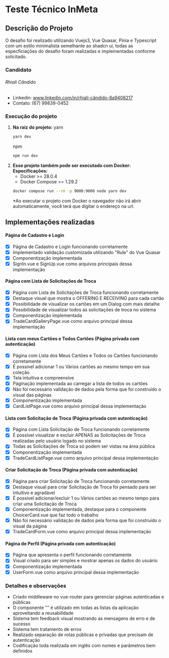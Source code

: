 # Teste Técnico InMeta

## Descrição do Projeto

O desafio foi realizado utilizando Vuejs3, Vue Quasar, Pinia e Typescript com um estilo minimalista semelhante ao shadcn ui, todas as especficiações do desafio foram realizadas e implementadas conforme solicitado.
### Candidato
###### Rhiali Cândido
* Linkedin: www.linkedin.com/in/rhiali-cândido-8a9408217
* Contato: (67) 99839-0452

### Execução do projeto

1. **Na raiz do projeto:**
    yarn
   ```bash
   yarn dev
   ```
    npm
   ```bash
   npm run dev
   ```
2. **Esse projeto também pode ser executado com Docker:**
    **Especificações:**
    * Docker >= 28.0.4
    * Docker Compose >= 1.29.2
    ```bash
    docker compose run --rm -p 9000:9000 node yarn dev
    ```
    *Ao executar o projeto com Docker o navegador não irá abrir automaticamente, você terá que digitar o endereço na url.

## Implementações realizadas

#### Página de Cadastro e Login
- [X] Página de Cadastro e Login funcionando corretamente
- [X] Implementado validação customizada utilizando "Rule" do Vue Quasar
- [X] Componentização implementada
- [X] SignIn.vue e SignUp.vue como arquivos principais dessa implementação

#### Página com Lista de Solicitações de Troca
- [X] Página com Lista de Solicitações de Troca funcionando corretamente
- [X] Destaque visual que mostra o OFFERING E RECEIVING para cada cartão
- [X] Possibilidade de visualizar os cartões em um Dialog com mais detalhe
- [X] Possibilidade de visualizar todos as solicitações de troca no sistema
- [X] Componentização implementada
- [X] TradeCardGalleryPage.vue como arquivo principal dessa implementação

#### Lista com meus Cartões e Todos Cartões (Página privada com autenticação)
- [X] Página com Lista dos Meus Cartões e Todos os Cartões funcionando corretamente
- [X] É possível adicionar 1 ou Vários cartões ao mesmo tempo em sua coleção
- [X] Tela intuitiva e compreensíve
- [X] Páginação implementada ao carregar a lista de todos os cartões
- [X] Não foi necessário validação de dados pela forma que foi construído o visual das páginas
- [X] Componentização implementada
- [X] CardListPage.vue como arquivo principal dessa implementação

#### Lista com Solicitação de Troca (Página privada com autenticação)
- [X] Página com Lista Solicitação de Troca funcionando corretamente
- [X] É possível visualizar e excluir APENAS as Solicitações de Troca realizadas pelo usuário logado no sistema
- [X] Todas as Solicitações de Troca só podem ser vistas na área pública
- [X] Componentização implementada
- [X] TradeCardListPage.vue como arquivo principal dessa implementação

#### Criar Solicitação de Troca (Página privada com autenticação)
- [X] Página para criar Solicitação de Troca funcionando corretamente
- [X] Destaque visual para criar Solicitação de Troca foi pensado para ser intuitivo e agradável
- [X] É possível adicionar/excluir 1 ou Vários cartões ao mesmo tempo para criar uma Solicitação de Troca
- [X] Componentização implementada, destaque para o componente ChoicerCard.vue que faz todo o trabalho
- [X] Não foi necessário validação de dados pela forma que foi construído o visual da página
- [X] TradeCardForm.vue como arquivo principal dessa implementação

#### Página de Perfil (Página privada com autenticação)
- [X] Página que apresenta o perfil funcionando corretamente
- [X] Visual criado para ser simples e mostrar apenas os dados do usuário
- [X] Componentização implementada
- [X] UserForm.vue como arquivo principal dessa implementação

### Detalhes e observações
- Criado middleware no vue-router para gerenciar páginas autenticadas e públicas
- O componente "<CardImage/>" é utilizado em todas as listas da aplicação aproveitando a reusabilidade
- Sistema tem feedback visual mostrando as mensagens de erro e de sucesso
- Sistema tem tratamento de erros
- Realizado separação de rotas públicas e privadas que precisam de autenticação
- Codificação toda realizada em inglês com nomes e parâmetros bem definidos

